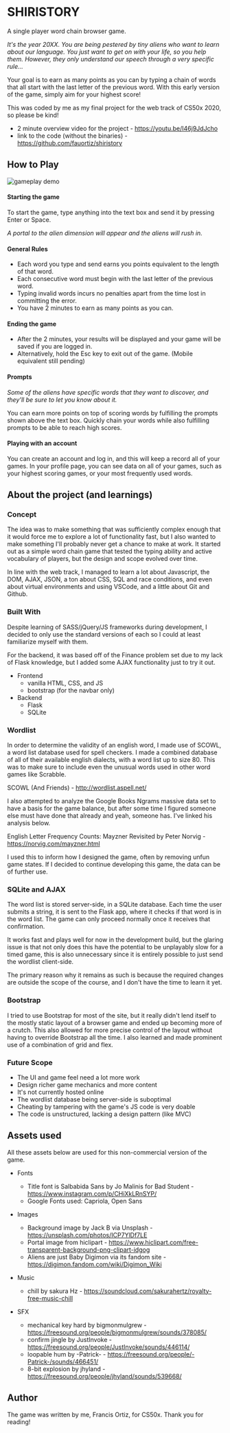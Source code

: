 
# SHIRISTORY

A single player word chain browser game.

_It's the year 20XX. You are being pestered by tiny aliens who want to learn about our language. You just want to get on with your life, so you help them. However, they only understand our speech through a very specific rule..._

Your goal is to earn as many points as you can by typing a chain of words that all start with the last letter of the previous word. With this early version of the game, simply aim for your highest score!

This was coded by me as my final project for the web track of CS50x 2020, so please be kind!

* 2 minute overview video for the project - https://youtu.be/I46j9JdJcho
* link to the code (without the binaries) - https://github.com/fauortiz/shiristory

## How to Play

![gameplay demo](readme.gif)

#### Starting the game

To start the game, type anything into the text box and send it by pressing Enter or Space.

_A portal to the alien dimension will appear and the aliens will rush in._

#### General Rules
* Each word you type and send earns you points equivalent to the length of that word.
* Each consecutive word must begin with the last letter of the previous word.
* Typing invalid words incurs no penalties apart from the time lost in committing the error.
* You have 2 minutes to earn as many points as you can.

#### Ending the game

* After the 2 minutes, your results will be displayed and your game will be saved if you are logged in.
* Alternatively, hold the Esc key to exit out of the game. (Mobile equivalent still pending)

#### Prompts

_Some of the aliens have specific words that they want to discover, and they'll be sure to let you know about it._

You can earn more points on top of scoring words by fulfilling the prompts shown above the text box.
Quickly chain your words while also fulfilling prompts to be able to reach high scores.

#### Playing with an account

You can create an account and log in, and this will keep a record all of your games.
In your profile page, you can see data on all of your games, such as your highest scoring games, or your most frequently used words.


## About the project (and learnings)

### Concept

The idea was to make something that was sufficiently complex enough that it would force me to explore a lot of functionality fast, but I also wanted to make something I'll probably never get a chance to make at work. It started out as a simple word chain game that tested the typing ability and active vocabulary of players, but the design and scope evolved over time.

In line with the web track, I managed to learn a lot about Javascript, the DOM, AJAX, JSON, a ton about CSS, SQL and race conditions, and even about virtual environments and using VSCode, and a little about Git and Github.

### Built With

Despite learning of SASS/jQuery/JS frameworks during development, I decided to only use the standard versions of each so I could at least familiarize myself with them.

For the backend, it was based off of the Finance problem set due to my lack of Flask knowledge, but I added some AJAX functionality just to try it out.

* Frontend
  * vanilla HTML, CSS, and JS
  * bootstrap (for the navbar only)
* Backend
  * Flask
  * SQLite

### Wordlist

In order to determine the validity of an english word, I made use of SCOWL, a word list database used for spell checkers. I made a combined database of all of their available english dialects, with a word list up to size 80. This was to make sure to include even the unusual words used in other word games like Scrabble.

SCOWL (And Friends) - http://wordlist.aspell.net/

I also attempted to analyze the Google Books Ngrams massive data set to have a basis for the game balance, but after some time I figured someone else must have done that already and yeah, someone has. I've linked his analysis below.

English Letter Frequency Counts: Mayzner Revisited by Peter Norvig - https://norvig.com/mayzner.html

I used this to inform how I designed the game, often by removing unfun game states. If I decided to continue developing this game, the data can be of further use.

### SQLite and AJAX

The word list is stored server-side, in a SQLite database. Each time the user submits a string, it is sent to the Flask app, where it checks if that word is in the word list. The game can only proceed normally once it receives that confirmation.

It works fast and plays well for now in the development build, but the glaring issue is that not only does this have the potential to be unplayably slow for a timed game, this is also unnecessary since it is entirely possible to just send the wordlist client-side.

The primary reason why it remains as such is because the required changes are outside the scope of the course, and I don't have the time to learn it yet.

### Bootstrap

I tried to use Bootstrap for most of the site, but it really didn't lend itself to the mostly static layout of a browser game and ended up becoming more of a crutch. This also allowed for more precise control of the layout without having to override Bootstrap all the time. I also learned and made prominent use of a combination of grid and flex.

### Future Scope

* The UI and game feel need a lot more work
* Design richer game mechanics and more content
* It's not currently hosted online
* The wordlist database being server-side is suboptimal
* Cheating by tampering with the game's JS code is very doable
* The code is unstructured, lacking a design pattern (like MVC)


## Assets used

All these assets below are used for this non-commercial version of the game.

* Fonts
  * Title font is Salbabida Sans by Jo Malinis for Bad Student - https://www.instagram.com/p/CHiXkLRnSYP/
  * Google Fonts used: Capriola, Open Sans

* Images
  * Background image by Jack B via Unsplash - https://unsplash.com/photos/ICP7YlDf7LE
  * Portal image from hiclipart - https://www.hiclipart.com/free-transparent-background-png-clipart-idgog
  * Aliens are just Baby Digimon via its fandom site - https://digimon.fandom.com/wiki/Digimon_Wiki

* Music
  * chill by sakura Hz - https://soundcloud.com/sakurahertz/royalty-free-music-chill

* SFX
  * mechanical key hard by bigmonmulgrew - https://freesound.org/people/bigmonmulgrew/sounds/378085/
  * confirm jingle by JustInvoke - https://freesound.org/people/JustInvoke/sounds/446114/
  * loopable hum by -Patrick- - https://freesound.org/people/-Patrick-/sounds/466451/
  * 8-bit explosion by jhyland - https://freesound.org/people/jhyland/sounds/539668/


## Author

The game was written by me, Francis Ortiz, for CS50x. Thank you for reading!

